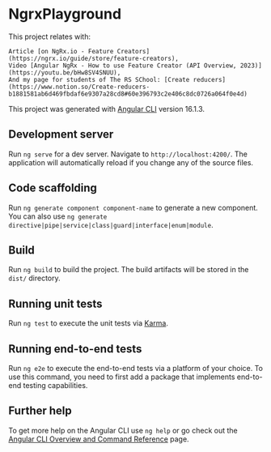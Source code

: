# NgrxPlayground

This project relates with:

    Article [on NgRx.io - Feature Creators](https://ngrx.io/guide/store/feature-creators),
    Video [Angular NgRx - How to use Feature Creator (API Overview, 2023)](https://youtu.be/bHw8SV4SNUU),
    And my page for students of The RS SChool: [Create reducers](https://www.notion.so/Create-reducers-b1881581ab6d469fbdaf6e9307a28cd8#60e396793c2e406c8dc0726a064f0e4d)


This project was generated with [Angular CLI](https://github.com/angular/angular-cli) version 16.1.3.

## Development server

Run `ng serve` for a dev server. Navigate to `http://localhost:4200/`. The application will automatically reload if you change any of the source files.

## Code scaffolding

Run `ng generate component component-name` to generate a new component. You can also use `ng generate directive|pipe|service|class|guard|interface|enum|module`.

## Build

Run `ng build` to build the project. The build artifacts will be stored in the `dist/` directory.

## Running unit tests

Run `ng test` to execute the unit tests via [Karma](https://karma-runner.github.io).

## Running end-to-end tests

Run `ng e2e` to execute the end-to-end tests via a platform of your choice. To use this command, you need to first add a package that implements end-to-end testing capabilities.

## Further help

To get more help on the Angular CLI use `ng help` or go check out the [Angular CLI Overview and Command Reference](https://angular.io/cli) page.
